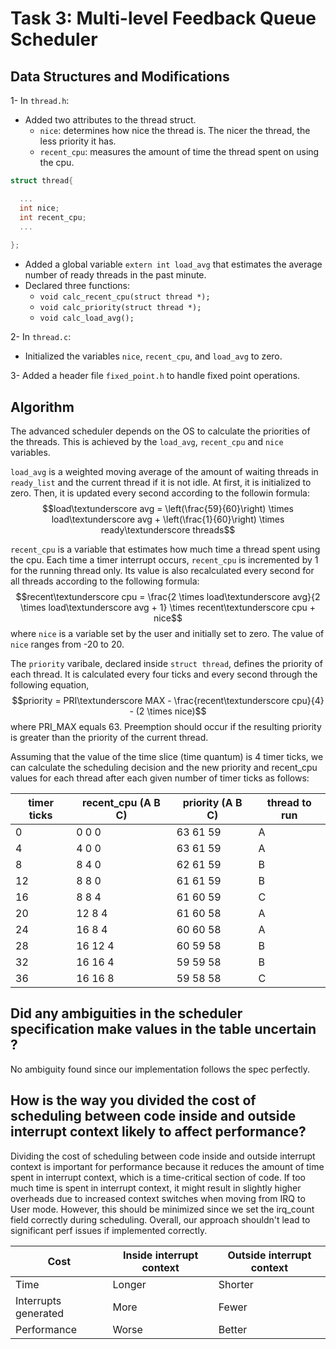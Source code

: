 # Task 3: Multi-level Feedback Queue Scheduler 

## Data Structures and Modifications

1- In `thread.h`: 
  * Added two attributes to the thread struct.
    - `nice`: determines how nice the thread is. The nicer the thread, the less priority it has.
    - `recent_cpu`: measures the amount of time the thread spent on using the cpu.
  
  ```c
  struct thread{
  
    ...
    int nice;     
    int recent_cpu;    
    ...
    
  };
  ```
 * Added a global variable `extern int load_avg` that estimates the average number of ready threads in the past minute.
 * Declared three functions:
   - `void calc_recent_cpu(struct thread *);`
   - `void calc_priority(struct thread *);`
   - `void calc_load_avg();`
  
2- In `thread.c`: 
 * Initialized the variables `nice`, `recent_cpu`, and `load_avg` to zero.

3- Added a header file `fixed_point.h` to handle fixed point operations.

## Algorithm
 
The advanced scheduler depends on the OS to calculate the priorities of the threads. This is achieved by the `load_avg`, `recent_cpu` and `nice` variables. 

`load_avg` is a weighted moving average of the amount of waiting threads in `ready_list` and the current thread if it is not idle. At first, it is initialized to zero. Then, it is updated every second according to the followin formula: $$load\textunderscore avg = \left(\frac{59}{60}\right) \times load\textunderscore  avg + \left(\frac{1}{60}\right) \times ready\textunderscore threads$$

`recent_cpu` is a variable that estimates how much time a thread spent using the cpu. Each time a timer interrupt occurs, `recent_cpu` is incremented by 1 for the running thread only. Its value is also recalculated every second for all threads according to the following formula:  $$recent\textunderscore cpu = \frac{2 \times load\textunderscore avg}{2 \times load\textunderscore avg + 1} \times recent\textunderscore cpu + nice$$ where `nice` is a variable set by the user and initially set to zero. The value of `nice` ranges from -20 to 20.

The `priority` varibale, declared inside `struct thread`, defines the priority of each thread. It is calculated every four ticks and every second through the following equation, $$priority = PRI\textunderscore MAX - \frac{recent\textunderscore cpu}{4} - (2 \times nice)$$ where PRI_MAX equals 63. Preemption should occur if the resulting priority is greater than the priority of the current thread.


Assuming that the value of the time slice (time quantum) is 4 timer ticks, we can calculate the scheduling decision and the new priority and recent_cpu values for each thread after each given number of timer ticks as follows:

| timer ticks | recent_cpu (A B C) | priority (A B C) | thread to run |
| ----------- |-------------------|----------------|------------- |
| 0           | 0 0 0             | 63 61 59       | A             |
| 4           | 4 0 0             | 63 61 59       | A             |
| 8           | 8 4 0             | 62 61 59       | B             |
| 12          | 8 8 0             | 61 61 59       | B             |
| 16          | 8 8 4             | 61 60 59       | C             |
| 20          | 12 8 4            | 61 60 58       | A             |
| 24          | 16 8 4            | 60 60 58       | A             |
| 28          | 16 12 4           | 60 59 58       | B             |
| 32          | 16 16 4           | 59 59 58       | B             |
| 36          | 16 16 8           | 59 58 58       | C             |



## Did any ambiguities in the scheduler specification make values in the table uncertain ?
No ambiguity found since our implementation follows the spec perfectly.

## How is the way you divided the cost of scheduling between code inside and outside interrupt context likely to affect performance?

Dividing the cost of scheduling between code inside and outside interrupt context is important for performance because it reduces the amount of time spent in interrupt context, which is a time-critical section of code. If too much time is spent in interrupt context, it might result in slightly higher overheads due to increased context switches when moving from IRQ to User mode. However, this should be minimized since we set the irq_count field correctly during scheduling. Overall, our approach shouldn't lead to significant perf issues if implemented correctly.


| Cost | Inside interrupt context | Outside interrupt context |
|---|---|---|
| Time | Longer | Shorter |
| Interrupts generated | More | Fewer |
| Performance | Worse | Better |


